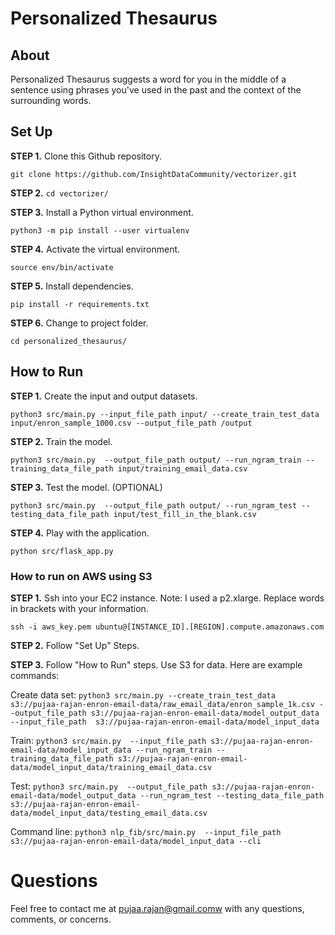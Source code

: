 # Personalized Thesaurus

## About

Personalized Thesaurus suggests a word for you in the middle of a sentence using phrases you've used in the past and the context of the surrounding words. 

## Set Up

**STEP 1.** Clone this Github repository.

`git clone https://github.com/InsightDataCommunity/vectorizer.git`

**STEP 2.** `cd vectorizer/`

**STEP 3.** Install a Python virtual environment.

`python3 -m pip install --user virtualenv`

**STEP 4.** Activate the virtual environment.

`source env/bin/activate`

**STEP 5.** Install dependencies.

`pip install -r requirements.txt`

**STEP 6.** Change to project folder.

`cd personalized_thesaurus/`

## How to Run 

**STEP 1.** Create the input and output datasets.

`python3 src/main.py --input_file_path input/ --create_train_test_data input/enron_sample_1000.csv --output_file_path /output`

**STEP 2.** Train the model.

`python3 src/main.py  --output_file_path output/ --run_ngram_train --training_data_file_path input/training_email_data.csv`

**STEP 3.** Test the model. (OPTIONAL)

`python3 src/main.py  --output_file_path output/ --run_ngram_test --testing_data_file_path input/test_fill_in_the_blank.csv`

**STEP 4.** Play with the application.

`python src/flask_app.py`

### How to run on AWS using S3

**STEP 1.** Ssh into your EC2 instance. Note: I used a p2.xlarge. Replace words in brackets with your information.

`ssh -i aws_key.pem ubuntu@[INSTANCE_ID].[REGION].compute.amazonaws.com`

**STEP 2.** Follow "Set Up" Steps.

**STEP 3.** Follow "How to Run" steps. Use S3 for data. Here are example commands:

Create data set:
`python3 src/main.py --create_train_test_data s3://pujaa-rajan-enron-email-data/raw_email_data/enron_sample_1k.csv --output_file_path s3://pujaa-rajan-enron-email-data/model_output_data --input_file_path  s3://pujaa-rajan-enron-email-data/model_input_data`

Train:
`python3 src/main.py  --input_file_path s3://pujaa-rajan-enron-email-data/model_input_data --run_ngram_train --training_data_file_path s3://pujaa-rajan-enron-email-data/model_input_data/training_email_data.csv`

Test:
`python3 src/main.py  --output_file_path s3://pujaa-rajan-enron-email-data/model_output_data --run_ngram_test --testing_data_file_path s3://pujaa-rajan-enron-email-data/model_input_data/testing_email_data.csv`

Command line:
`python3 nlp_fib/src/main.py  --input_file_path s3://pujaa-rajan-enron-email-data/model_input_data --cli`

# Questions

Feel free to contact me at pujaa.rajan@gmail.comw with any questions, comments, or concerns.
